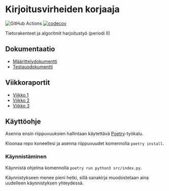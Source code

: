 # Kirjoitusvirheiden korjaaja

![GitHub Actions](https://github.com/tommijuslin/tiralabra/workflows/CI/badge.svg)
[![codecov](https://codecov.io/gh/tommijuslin/tiralabra/branch/main/graph/badge.svg?token=SNMHAHCGNT)](https://codecov.io/gh/tommijuslin/tiralabra)

Tietorakenteet ja algoritmit harjoitustyö (periodi II)

## Dokumentaatio

- [Määrittelydokumentti](https://github.com/tommijuslin/tiralabra/blob/main/dokumentaatio/maarittelydokumentti.md)
- [Testausdokumentti](https://github.com/tommijuslin/tiralabra/blob/main/dokumentaatio/testausdokumentti.md)

## Viikkoraportit

- [Viikko 1](https://github.com/tommijuslin/tiralabra/blob/main/dokumentaatio/viikko1.md)
- [Viikko 2](https://github.com/tommijuslin/tiralabra/blob/main/dokumentaatio/viikko2.md)
- [Viikko 3](https://github.com/tommijuslin/tiralabra/blob/main/dokumentaatio/viikko3.md)

## Käyttöohje

Asenna ensin riippuvuuksien hallintaan käytettävä [Poetry](https://python-poetry.org/docs/)-työkalu.

Kloonaa repo koneellesi ja asenna riippuvuudet komennolla `poetry install`.

### Käynnistäminen

Käynnistä ohjelma komennolla `poetry run python3 src/index.py`.

Käynnistykseen menee pieni hetki, sillä sanakirja muodostetaan aina uudelleen käynnistyksen yhteydessä.

